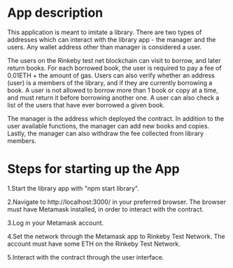 App description
=======================
This application is meant to imitate a library. There are two types of addresses which can interact with the library app - the manager and the users. Any wallet address other than manager is considered a user.  

The  users on the Rinkeby test net blockchain can visit to borrow, and later return books. For each borrowed book, the user is required to pay a fee of 0.01ETH + the amount of gas. Users can also verify whether an address (user) is a members of the library, and if they are currently borrowing a book. A user is not allowed to borrow more than 1 book or copy at a time, and must return it before borrowing another one. A user can also check a list of the users that have ever borrowed a given book.

The manager is the address which deployed the contract. In addition to the user available functions, the manager can add new books and copies. Lastly, the manager can also withdraw the fee collected from library members.

Steps for starting up the App
=======================

1.Start the library app with "npm start library".

2.Navigate to http://localhost:3000/ in your preferred browser. The browser must have Metamask installed, in order to interact with the contract.

3.Log in your Metamask account.

4.Set the network through the Metamask app to Rinkeby Test Network. The account must have some ETH on the Rinkeby Test Network.

5.Interact with the contract through the user interface.
